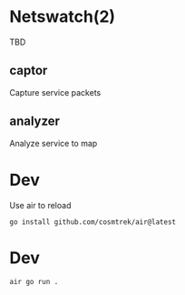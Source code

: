 # Netswatch(2)

TBD

## captor
Capture service packets

## analyzer
Analyze service to map

# Dev
Use air to reload
```
go install github.com/cosmtrek/air@latest
```

# Dev
```
air go run .
```
